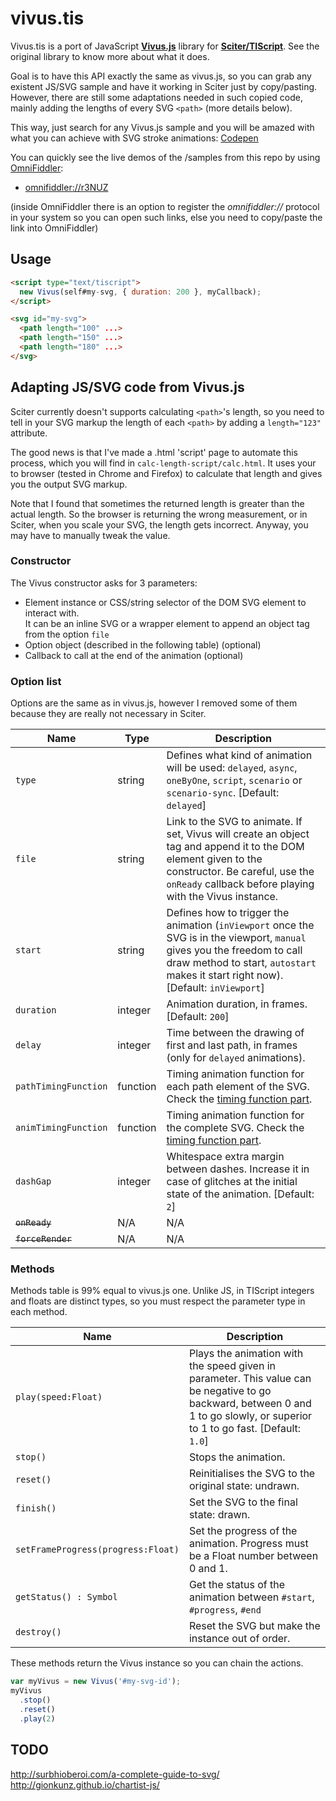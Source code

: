 # vivus.tis

Vivus.tis is a port of JavaScript **[Vivus.js](https://github.com/maxwellito/vivus)** library for **[Sciter/TIScript](http://sciter.com/)**. See the original library to know more about what it does.

Goal is to have this API exactly the same as vivus.js, so you can grab any existent JS/SVG sample and have it working in Sciter just by copy/pasting. However, there are still some adaptations needed in such copied code, mainly adding the lengths of every SVG `<path>` (more details below).

This way, just search for any Vivus.js sample and you will be amazed with what you can achieve with SVG stroke animations: [Codepen](http://codepen.io/search/pens?q=vivus&limit=all&type=type-pens)

You can quickly see the live demos of the /samples from this repo by using [OmniFiddler](http://misoftware.rs/Home/Post/OmniFiddler):

- [omnifiddler://r3NUZ](omnifiddler://r3NUZ)


(inside OmniFiddler there is an option to register the _omnifiddler://_ protocol in your system so you can open such links, else you need to copy/paste the link into OmniFiddler)


## Usage

```html
<script type="text/tiscript">
  new Vivus(self#my-svg, { duration: 200 }, myCallback);
</script>

<svg id="my-svg">
  <path length="100" ...>
  <path length="150" ...>
  <path length="180" ...>
</svg>
```

## Adapting JS/SVG code from Vivus.js

Sciter currently doesn't supports calculating `<path>`'s length, so you need to tell in your SVG markup the length of each `<path>` by adding a `length="123"` attribute.

The good news is that I've made a .html 'script' page to automate this process, which you will find in `calc-length-script/calc.html`. It uses your to browser (tested in Chrome and Firefox) to calculate that length and gives you the output SVG markup.

Note that I found that sometimes the returned length is greater than the actual length. So the browser is returning the wrong measurement, or in Sciter, when you scale your SVG, the length gets incorrect. Anyway, you may have to manually tweak the value.

### Constructor

The Vivus constructor asks for 3 parameters:

- Element instance or CSS/string selector of the DOM SVG element to interact with.<br/>
  It can be an inline SVG or a wrapper element to append an object tag from the option `file`
- Option object (described in the following table) (optional)
- Callback to call at the end of the animation (optional)

### Option list

Options are the same as in vivus.js, however I removed some of them because they are really not necessary in Sciter.

| Name       | Type     | Description |
|------------|----------|-------------|
|`type`      | string   | Defines what kind of animation will be used: `delayed`, `async`, `oneByOne`, `script`, `scenario` or `scenario-sync`. [Default: `delayed`] |
|`file`      | string   | Link to the SVG to animate. If set, Vivus will create an object tag and append it to the DOM element given to the constructor. Be careful, use the `onReady` callback before playing with the Vivus instance. |
|`start`     | string   | Defines how to trigger the animation (`inViewport` once the SVG is in the viewport, `manual` gives you the freedom to call draw method to start, `autostart` makes it start right now). [Default: `inViewport`] |
|`duration`  | integer  | Animation duration, in frames. [Default: `200`] |
|`delay`     | integer  | Time between the drawing of first and last path, in frames (only for `delayed` animations). |
|`pathTimingFunction` | function | Timing animation function for each path element of the SVG. Check the [timing function part](#timing-function). |
|`animTimingFunction` | function | Timing animation function for the complete SVG. Check the [timing function part](#timing-function). |
|`dashGap`   | integer  | Whitespace extra margin between dashes. Increase it in case of glitches at the initial state of the animation. [Default: `2`] |
|<s>`onReady`</s>   | N/A | N/A |
|<s>`forceRender`</s> | N/A | N/A |

### Methods

Methods table is 99% equal to vivus.js one. Unlike JS, in TIScript integers and floats are distinct types, so you must respect the parameter type in each method.

| Name          | Description         |
|---------------|---------------------|
| `play(speed:Float)` | Plays the animation with the speed given in parameter. This value can be negative to go backward, between 0 and 1 to go slowly, or superior to 1 to go fast. [Default: `1.0`] |
| `stop()`      | Stops the animation. |
| `reset()`     | Reinitialises the SVG to the original state: undrawn. |
| `finish()`    | Set the SVG to the final state: drawn. |
| `setFrameProgress(progress:Float)` | Set the progress of the animation. Progress must be a Float number between 0 and 1. |
| `getStatus() : Symbol` | Get the status of the animation between `#start`, `#progress`, `#end` |
| `destroy()`   | Reset the SVG but make the instance out of order. |

These methods return the Vivus instance so you can chain the actions.

```js
var myVivus = new Vivus('#my-svg-id');
myVivus
  .stop()
  .reset()
  .play(2)
```

## TODO

http://surbhioberoi.com/a-complete-guide-to-svg/
http://gionkunz.github.io/chartist-js/